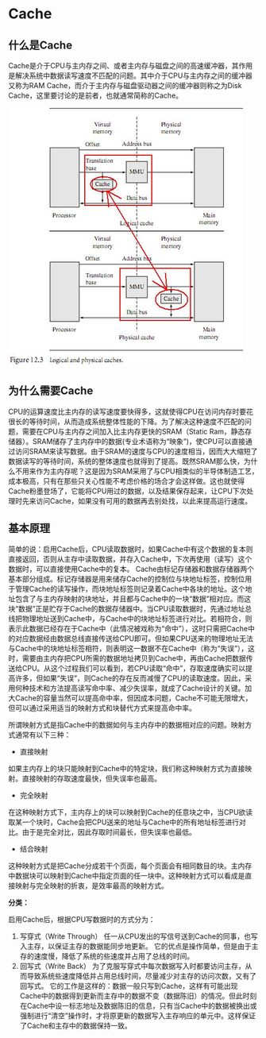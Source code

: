 # Cache

## 什么是Cache

Cache是介于CPU与主内存之间、或者主内存与磁盘之间的高速缓冲器，其作用是解决系统中数据读写速度不匹配的问题。其中介于CPU与主内存之间的缓冲器又称为RAM Cache，而介于主内存与磁盘驱动器之间的缓冲器则称之为Disk Cache，这里要讨论的是前者，也就通常简称的Cache。

<img src='https://github.com/lowkeyway/Embedded/blob/master/Hardware/Processor%20architecture/ARM/Picture/%E7%89%A9%E7%90%86%E4%BD%8D%E7%BD%AE.jpg'>

## 为什么需要Cache

CPU的运算速度比主内存的读写速度要快得多，这就使得CPU在访问内存时要花很长的等待时间，从而造成系统整体性能的下降。为了解决这种速度不匹配的问题，需要在CPU与主内存之间加入比主内存更快的SRAM（Static Ram，静态存储器）。SRAM储存了主内存中的数据(专业术语称为“映象”)，使CPU可以直接通过访问SRAM来读写数据。由于SRAM的速度与CPU的速度相当，因而大大缩短了数据读写的等待时间，系统的整体速度也就得到了提高。既然SRAM那么快，为什么不用来作为主内存呢？这是因为SRAM采用了与CPU相类似的半导体制造工艺，成本极高，只有在那些只关心性能不考虑价格的场合才会这样做。这也就使得Cache粉墨登场了，它能将CPU用过的数据，以及结果保存起来，让CPU下次处理时先来访问Cache，如果没有可用的数据再去别处找，以此来提高运行速度。

## 基本原理

简单的说：启用Cache后，CPU读取数据时，如果Cache中有这个数据的复本则直接返回，否则从主存中读取数据，并存入Cache中，下次再使用（读写）这个数据时，可以直接使用Cache中的复本。
Cache由标记存储器和数据存储器两个基本部分组成。标记存储器是用来储存Cache的控制位与块地址标签，控制位用于管理Cache的读写操作，而块地址标签则记录着Cache中各块的地址。这个地址包含了与主内存映射的块地址，并且都与Cache中的一块“数据”相对应。而这块“数据”正是贮存于Cache的数据存储器中。当CPU读取数据时，先通过地址总线把物理地址送到Cache中，与Cache中的块地址标签进行对比。若相符合，则表示此数据已经存在于Cache中（此情况被戏称为“命中”），这时只需把Cache中的对应数据经由数据总线直接传送给CPU即可。但如果CPU送来的物理地址无法与Cache中的块地址标签相符，则表明这一数据不在Cache中（称为“失误”），这时，需要由主内存把CPU所需的数据地址拷贝到Cache中，再由Cache把数据传送给CPU。从这个过程我们可以看到，若CPU读取“命中”，存取速度确实可以提高许多，但如果“失误”，则Cache的存在反而减慢了CPU的读取速度。因此，采用何种技术和方法提高读写命中率、减少失误率，就成了Cache设计的关键。加大Cache的容量当然可以提高命中率，但因成本问题，Cache不可能无限增大，但可以通过采用适当的映射方式和块替代方式来提高命中率。

所谓映射方式是指Cache中的数据如何与主内存中的数据相对应的问题。映射方式通常有以下三种：
+ 直接映射

如果主内存上的块只能映射到Cache中的特定块，我们称这种映射方式为直接映射。直接映射的存取速度最快，但失误率也最高。

+ 完全映射

在这种映射方式下，主内存上的块可以映射到Cache的任意块之中，当CPU欲读取某一个块时，Cache会把CPU送来的地址与Cache中的所有地址标签进行对比。由于是完全对比，因此存取时间最长，但失误率也最低。

+ 结合映射

这种映射方式是把Cache分成若干个页面，每个页面会有相同数目的块。主内存中数据块可以映射到Cache中指定页面的任一块中。这种映射方式可以看成是直接映射与完全映射的折衷，是效率最高的映射方式。

**分类：**

启用Cache后，根据CPU写数据时的方式分为：
1)	写穿式（Write Through）
任一从CPU发出的写信号送到Cache的同事，也写入主存，以保证主存的数据能同步地更新。
它的优点是操作简单，但是由于主存的速度慢，降低了系统的些速度并占用了总线的时间。
2)	回写式（Write Back）
为了克服写穿式中每次数据写入时都要访问主存，从而导致系统些速度降低并占用总线时间，尽量减少对主存的访问次数，又有了回写式。
它的工作是这样的：数据一般只写到Cache，这样有可能出现Cache中的数据得到更新而主存中的数据不变（数据陈旧）的情况。但此时刻在Cache中设一标志地址及数据陈旧的信息，只有当Cache中的数据被换出或强制进行“清空”操作时，才将原更新的数据写入主存响应的单元中。这样保证了Cache和主存中的数据保持一致。
